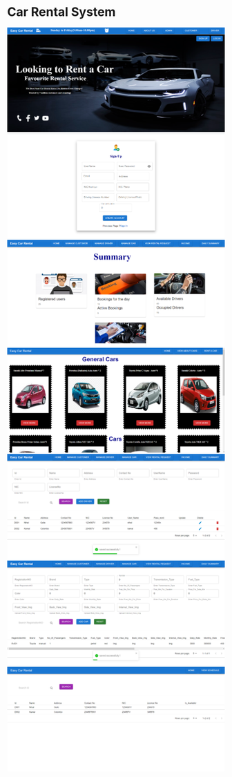 # Car Rental System

<img src="src/assets/img/1.png">
<img src="src/assets/img/2.png">
<img src="src/assets/img/3.png">
<img src="src/assets/img/4.png">
<img src="src/assets/img/5.png">
<img src="src/assets/img/6.png">
<img src="src/assets/img/7.png">
